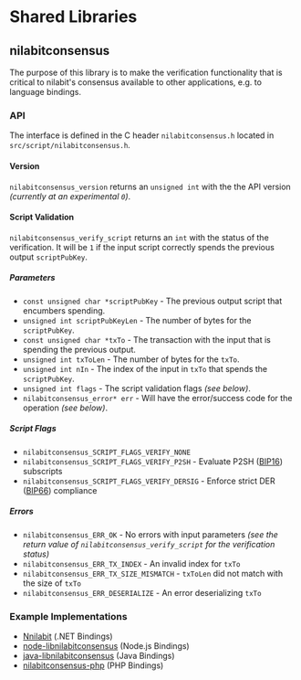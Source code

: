 Shared Libraries
================

## nilabitconsensus

The purpose of this library is to make the verification functionality that is critical to nilabit's consensus available to other applications, e.g. to language bindings.

### API

The interface is defined in the C header `nilabitconsensus.h` located in  `src/script/nilabitconsensus.h`.

#### Version

`nilabitconsensus_version` returns an `unsigned int` with the the API version *(currently at an experimental `0`)*.

#### Script Validation

`nilabitconsensus_verify_script` returns an `int` with the status of the verification. It will be `1` if the input script correctly spends the previous output `scriptPubKey`.

##### Parameters
- `const unsigned char *scriptPubKey` - The previous output script that encumbers spending.
- `unsigned int scriptPubKeyLen` - The number of bytes for the `scriptPubKey`.
- `const unsigned char *txTo` - The transaction with the input that is spending the previous output.
- `unsigned int txToLen` - The number of bytes for the `txTo`.
- `unsigned int nIn` - The index of the input in `txTo` that spends the `scriptPubKey`.
- `unsigned int flags` - The script validation flags *(see below)*.
- `nilabitconsensus_error* err` - Will have the error/success code for the operation *(see below)*.

##### Script Flags
- `nilabitconsensus_SCRIPT_FLAGS_VERIFY_NONE`
- `nilabitconsensus_SCRIPT_FLAGS_VERIFY_P2SH` - Evaluate P2SH ([BIP16](https://github.com/nilabit/bips/blob/master/bip-0016.mediawiki)) subscripts
- `nilabitconsensus_SCRIPT_FLAGS_VERIFY_DERSIG` - Enforce strict DER ([BIP66](https://github.com/nilabit/bips/blob/master/bip-0066.mediawiki)) compliance

##### Errors
- `nilabitconsensus_ERR_OK` - No errors with input parameters *(see the return value of `nilabitconsensus_verify_script` for the verification status)*
- `nilabitconsensus_ERR_TX_INDEX` - An invalid index for `txTo`
- `nilabitconsensus_ERR_TX_SIZE_MISMATCH` - `txToLen` did not match with the size of `txTo`
- `nilabitconsensus_ERR_DESERIALIZE` - An error deserializing `txTo`

### Example Implementations
- [Nnilabit](https://github.com/NicolasDorier/Nnilabit/blob/master/Nnilabit/Script.cs#L814) (.NET Bindings)
- [node-libnilabitconsensus](https://github.com/bitpay/node-libnilabitconsensus) (Node.js Bindings)
- [java-libnilabitconsensus](https://github.com/dexX7/java-libnilabitconsensus) (Java Bindings)
- [nilabitconsensus-php](https://github.com/Bit-Wasp/nilabitconsensus-php) (PHP Bindings)
